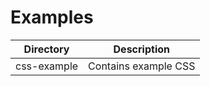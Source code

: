 # Examples

| Directory | Description             |
| --------- | ----------------------- |
| css-example | Contains example CSS |